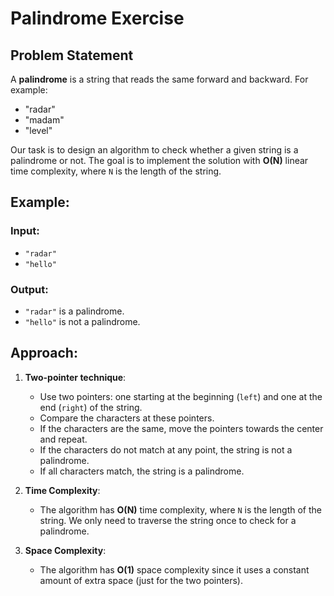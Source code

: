 # Palindrome Exercise

## Problem Statement

A **palindrome** is a string that reads the same forward and backward. For example:

- "radar"
- "madam"
- "level"

Our task is to design an algorithm to check whether a given string is a palindrome or not. The goal is to implement the solution with **O(N)** linear time complexity, where `N` is the length of the string.

## Example:

### Input:

- `"radar"`
- `"hello"`

### Output:

- `"radar"` is a palindrome.
- `"hello"` is not a palindrome.

## Approach:

1. **Two-pointer technique**:

   - Use two pointers: one starting at the beginning (`left`) and one at the end (`right`) of the string.
   - Compare the characters at these pointers.
   - If the characters are the same, move the pointers towards the center and repeat.
   - If the characters do not match at any point, the string is not a palindrome.
   - If all characters match, the string is a palindrome.

2. **Time Complexity**:

   - The algorithm has **O(N)** time complexity, where `N` is the length of the string. We only need to traverse the string once to check for a palindrome.

3. **Space Complexity**:
   - The algorithm has **O(1)** space complexity since it uses a constant amount of extra space (just for the two pointers).
